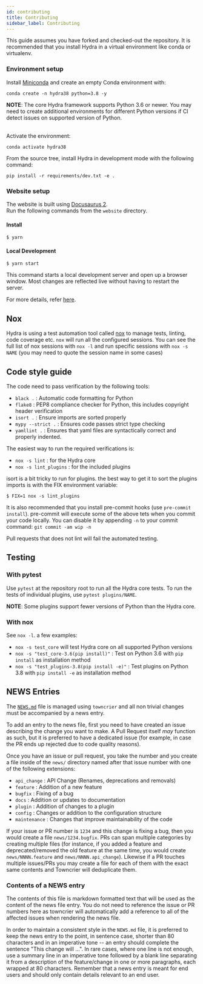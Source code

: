 ```yaml
---
id: contributing
title: Contributing
sidebar_label: Contributing
---
```


This guide assumes you have forked and checked-out the repository.
It is recommended that you install Hydra in a virtual environment like conda or virtualenv.

### Environment setup
Install [Miniconda](https://docs.conda.io/en/latest/miniconda.html) and create an empty Conda environment with:
```
conda create -n hydra38 python=3.8 -y
```

<div class="alert alert--info" role="alert">
<strong>NOTE</strong>:
The core Hydra framework supports Python 3.6 or newer. You may need to create additional environments for different Python versions if
CI detect issues on supported version of Python.
</div>
<br/>

Activate the environment:
```
conda activate hydra38
```
From the source tree, install Hydra in development mode with the following command:
```
pip install -r requirements/dev.txt -e .
```

### Website setup

The website is built using [Docusaurus 2](https://v2.docusaurus.io/).  
Run the following commands from the `website` directory.

#### Install

```
$ yarn
```
#### Local Development

```
$ yarn start
```

This command starts a local development server and open up a browser window. Most changes are reflected live without having to restart the server.

For more details, refer [here](https://github.com/facebookresearch/hydra/blob/master/website/README.md).


## Nox
Hydra is using a test automation tool called [nox](https://github.com/theacodes/nox) to manage tests, linting, code coverage etc.
`nox` will run all the configured sessions. You can see the full list of nox sessions with `nox -l` and run specific sessions
with `nox -s NAME` (you may need to quote the session name in some cases)

## Code style guide
The code need to pass verification by the following tools:
 - `black .` : Automatic code formatting for Python
 - `flake8` : PEP8 compliance checker for Python, this includes copyright header verification
 - `isort .` : Ensure imports are sorted properly
 - `mypy --strict .` : Ensures code passes strict type checking
 - `yamllint .` : Ensures that yaml files are syntactically correct and properly indented.

The easiest way to run the required verifications is: 
 - `nox -s lint` : for the Hydra core
 - `nox -s lint_plugins` : for the included plugins

isort is a bit tricky to run for plugins. the best way to get it to sort the plugins imports is with the FIX environment
variable:
```
$ FIX=1 nox -s lint_plugins
```

It is also recommended that you install pre-commit hooks (use `pre-commit install`).
pre-commit will execute some of the above tets when you commit your code locally. 
You can disable it by appending `-n` to your commit command: `git commit -am wip -n`

Pull requests that does not lint will fail the automated testing.

## Testing
### With pytest
Use `pytest` at the repository root to run all the Hydra core tests.
To run the tests of individual plugins, use `pytest plugins/NAME`.
<div class="alert alert--info" role="alert">
<strong>NOTE</strong>:
Some plugins support fewer versions of Python than the Hydra core.
</div>

### With nox
See `nox -l`. a few examples:
* `nox -s test_core` will test Hydra core on all supported Python versions
* `nox -s "test_core-3.6(pip install)"` : Test on Python 3.6 with `pip install` as installation method
* `nox -s "test_plugins-3.8(pip install -e)"` : Test plugins on Python 3.8 with `pip install -e` as installation method

## NEWS Entries
The [`NEWS.md`](https://github.com/facebookresearch/hydra/blob/master/NEWS.md) file is managed using `towncrier` and all non trivial changes
must be accompanied by a news entry.

To add an entry to the news file, first you need to have created an issue
describing the change you want to make. A Pull Request itself *may* function as
such, but it is preferred to have a dedicated issue (for example, in case the
PR ends up rejected due to code quality reasons).

Once you have an issue or pull request, you take the number and you create a
file inside of the ``news/`` directory named after that issue number with one of the following extensions:
* `api_change` : API Change (Renames, deprecations and removals)
* `feature` : Addition of a new feature
* `bugfix` : Fixing of a bug
* `docs` : Addition or updates to documentation
* `plugin` : Addition of changes to a plugin
* `config` : Changes or addition to the configuration structure
* `maintenance` : Changes that improve maintainability of the code

If your issue or PR number is ``1234`` and this change is fixing a bug, then you would
create a file ``news/1234.bugfix``. PRs can span multiple categories by creating
multiple files (for instance, if you added a feature and deprecated/removed the
old feature at the same time, you would create ``news/NNNN.feature`` and
``news/NNNN.api_change``). Likewise if a PR touches multiple issues/PRs you may
create a file for each of them with the exact same contents and Towncrier will
deduplicate them.


### Contents of a NEWS entry
The contents of this file is markdown formatted text that will be used
as the content of the news file entry. You do not need to reference the issue
or PR numbers here as towncrier will automatically add a reference to all of
the affected issues when rendering the news file.

In order to maintain a consistent style in the `NEWS.md` file, it is
preferred to keep the news entry to the point, in sentence case, shorter than
80 characters and in an imperative tone -- an entry should complete the sentence
"This change will ...". In rare cases, where one line is not enough, use a
summary line in an imperative tone followed by a blank line separating it
from a description of the feature/change in one or more paragraphs, each wrapped
at 80 characters. Remember that a news entry is meant for end users and should
only contain details relevant to an end user.
